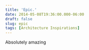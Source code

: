 ```yaml
---
title: 'Epic.'
date: 2014-05-08T19:36:00.000-06:00
draft: false
slug: epic
tags: [Architecture Inspirations]
---
```


Absolutely amazing